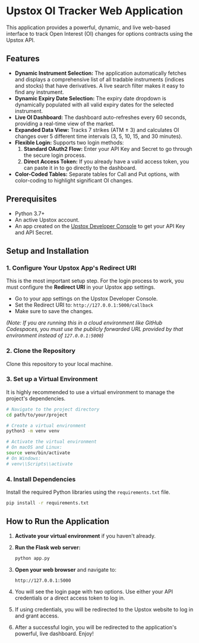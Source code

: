 # Upstox OI Tracker Web Application

This application provides a powerful, dynamic, and live web-based interface to track Open Interest (OI) changes for options contracts using the Upstox API.

## Features

- **Dynamic Instrument Selection:** The application automatically fetches and displays a comprehensive list of all tradable instruments (indices and stocks) that have derivatives. A live search filter makes it easy to find any instrument.
- **Dynamic Expiry Date Selection:** The expiry date dropdown is dynamically populated with all valid expiry dates for the selected instrument.
- **Live OI Dashboard:** The dashboard auto-refreshes every 60 seconds, providing a real-time view of the market.
- **Expanded Data View:** Tracks 7 strikes (ATM ± 3) and calculates OI changes over 5 different time intervals (3, 5, 10, 15, and 30 minutes).
- **Flexible Login:** Supports two login methods:
    1.  **Standard OAuth2 Flow:** Enter your API Key and Secret to go through the secure login process.
    2.  **Direct Access Token:** If you already have a valid access token, you can paste it in to go directly to the dashboard.
- **Color-Coded Tables:** Separate tables for Call and Put options, with color-coding to highlight significant OI changes.

## Prerequisites

- Python 3.7+
- An active Upstox account.
- An app created on the [Upstox Developer Console](https://upstox.com/developer/apps) to get your API Key and API Secret.

## Setup and Installation

### 1. Configure Your Upstox App's Redirect URI

This is the most important setup step. For the login process to work, you must configure the **Redirect URI** in your Upstox app settings.

- Go to your app settings on the Upstox Developer Console.
- Set the Redirect URI to: `http://127.0.0.1:5000/callback`
- Make sure to save the changes.

*(Note: If you are running this in a cloud environment like GitHub Codespaces, you must use the publicly forwarded URL provided by that environment instead of `127.0.0.1:5000`)*

### 2. Clone the Repository

Clone this repository to your local machine.

### 3. Set up a Virtual Environment

It is highly recommended to use a virtual environment to manage the project's dependencies.

```bash
# Navigate to the project directory
cd path/to/your/project

# Create a virtual environment
python3 -m venv venv

# Activate the virtual environment
# On macOS and Linux:
source venv/bin/activate
# On Windows:
# venv\\Scripts\\activate
```

### 4. Install Dependencies

Install the required Python libraries using the `requirements.txt` file.

```bash
pip install -r requirements.txt
```

## How to Run the Application

1.  **Activate your virtual environment** if you haven't already.
2.  **Run the Flask web server:**

    ```bash
    python app.py
    ```
3.  **Open your web browser** and navigate to:

    `http://127.0.0.1:5000`

4.  You will see the login page with two options. Use either your API credentials or a direct access token to log in.
5.  If using credentials, you will be redirected to the Upstox website to log in and grant access.
6.  After a successful login, you will be redirected to the application's powerful, live dashboard. Enjoy!